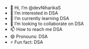 - 👋 Hi, I’m @devNiharikaS
- 👀 I’m interested in DSA
- 🌱 I’m currently learning DSA
- 💞️ I’m looking to collaborate on DSA
- 📫 How to reach me DSA
- 😄 Pronouns: DSA
- ⚡ Fun fact: DSA

<!---
devNiharikaS/devNiharikaS is a ✨ special ✨ repository because its `README.md` (this file) appears on your GitHub profile.
You can click the Preview link to take a look at your changes.
--->
